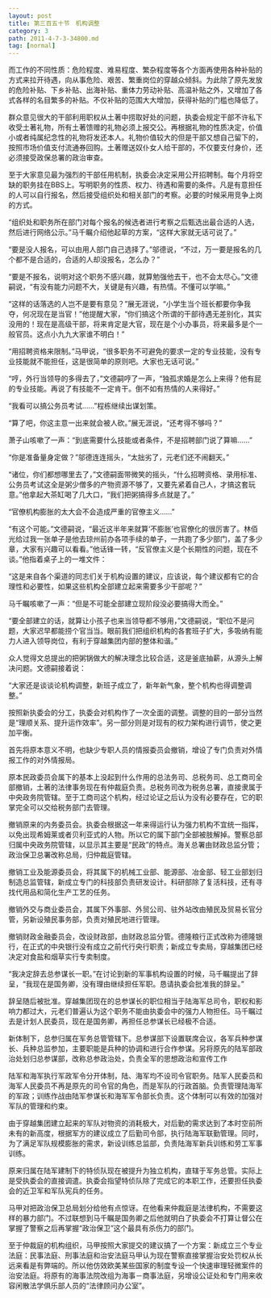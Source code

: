 ```yaml
---
layout: post
title: 第三百五十节　机构调整
category: 3
path: 2011-4-7-3-34800.md
tag: [normal]
---
```


而工作的不同性质：危险程度、难易程度、繁杂程度等各个方面再使用各种补贴的方式来拉开待遇，向从事危险、艰苦、繁重岗位的穿越众倾斜。为此除了原先发放的危险补贴、下乡补贴、出海补贴、重体力劳动补贴、高温补贴之外，又增加了各式各样的名目繁多的补贴。不仅补贴的范围大大增加，获得补贴的门槛也降低了。

群众意见很大的干部利用职权从土著中捞取好处的问题，执委会规定干部不许私下收受土著礼物，所有土著馈赠的礼物必须上报交公。再根据礼物的性质决定，价值小或者纯属纪念性的礼物将发还本人。礼物价值较大的但是干部又想自己留下的，按照市场价值支付流通券回购。土著赠送奴仆女人给干部的，不仅要支付身价，还必须接受政保总署的政治审查。

至于大家意见最为强烈的干部任用机制，执委会决定采用公开招聘制。每个月将空缺的职务挂在BBS上。写明职务的性质、权力、待遇和需要的条件。凡是有意担任的人可以自行报名，然后接受组织处和相关部门的考察。必要的时候采用竞争上岗的方式。

“组织处和职务所在部门对每个报名的候选者进行考察之后甄选出最合适的人选，然后进行网络公示。”马千瞩介绍他起草的方案，“这样大家就无话可说了。”

“要是没人报名，可以由用人部门自己选择了。”邬德说，“不过，万一要是报名的几个都不是合适的，合适的人却没报名，怎么办？”

“要是不报名，说明对这个职务不感兴趣，就算勉强他去干，也不会太尽心。”文德嗣说，“有没有能力问题不大，关键是有兴趣，有热情。不懂可以学嘛。”

“这样的话落选的人岂不是要有意见？”展无涯说，“小学生当个班长都要你争我夺，何况现在是当官！”他提醒大家，“你们搞这个所谓的干部待遇无差别化，其实没用的！现在是高级干部，将来肯定是大官，现在是个小办事员，将来最多是个一般官员。这点小九九大家谁不明白！”

“用招聘资格来限制。”马甲说，“很多职务不可避免的要求一定的专业技能，没有专业技能就不能担任，这是很简单的原则吧。大家也无话可说。”

“哼，外行当领导的多得去了，”文德嗣哼了一声，“独孤求婚是怎么上来得？他有屁的专业技能。再说了有技能不一定肯干。倒不如有热情的人来得好。”

“我看可以搞公务员考试……”程栋继续出谋划策。

“算了吧，你这主意一出来就会被人砍。”展无涯说，“还考得不够吗？”

萧子山咳嗽了一声：“到底需要什么技能或者条件，不是招聘部门说了算嘛……”

“你是准备量身定做？”邬德连连摇头，“太拙劣了，元老们还不闹翻天。”

“诸位，你们都想哪里去了，”文德嗣面带微笑的摇头，“什么招聘资格、录用标准、公务员考试这全是粥少僧多的产物资源不够了，又要先紧着自己人，才搞这套玩意。”他拿起大茶缸喝了几大口，“我们把粥搞得多点就是了。”

“官僚机构膨胀的太大会不会造成严重的官僚主义……”

“有这个可能。”文德嗣说，“最近这半年来就算‘不膨胀’也官僚化的很厉害了。林佰光给过我一张单子是他去琼州前办各项手续的单子，一共跑了多少部门，盖了多少章，大家有兴趣可以看看。”他话锋一转，“反官僚主义是个长期性的问题，现在不谈。”他指着桌子上的一堆文件：

“这是来自各个渠道的同志们关于机构设置的建议，应该说，每个建议都有它的合理性和必要性，如果这些机构全部建立起来需要多少干部呢？”

马千瞩咳嗽了一声：“但是不可能全部建立现阶段没必要搞得大而全。”

“要全部建立的话，就算让小孩子也来当领导都不够用，”文德嗣说，“职位不是问题，大家迟早都能捞个官当当。眼前我们把组织机构的各套班子扩大，多吸纳有能力人进入领导岗位，有利于穿越集团内部的整体和谐。”

众人觉得文总提出的把粥锅做大的解决理念比较合适，这是釜底抽薪，从源头上解决问题。文德嗣接着说：

“大家还是谈谈论机构调整，新班子成立了，新年新气象，整个机构也得调整调整。”

按照新执委会的分工，执委会对机构作了一次全面的调整。调整的目的一部分当然是“理顺关系、提升运作效率”。另一部分则是对现有的权力架构进行调节，使之更加平衡。

首先将原本意义不明，也缺少专职人员的情报委员会撤销，增设了专门负责对外情报工作的对外情报局。

原本民政委员会属下的基本上没起到什么作用的总法务司、总税务司、总工商司全部撤销，土著的法律事务现在有仲裁庭负责。总税务司改为税务总署，直接隶属于中央政务院管辖。至于工商司这个机构，经过论证之后认为没有必要存在，它的职掌完全可以交给税务部门去管理。

撤销原来的内务委员会。执委会根据这一年来得运行认为强力机构不宜统一指挥，以免出现希姆莱或者贝利亚式的人物。所以它的属下部门全部被肢解掉。警察总部归属中央政务院管辖，以显示其主要是“民政”的特点。海关总署由财政总监分管；政治保卫总署改称总局，归仲裁庭管辖。

撤销工业及能源委员会，将其属下的机械工业部、能源部、冶金部、轻工业部划归制造总监管辖，新成立专门的科技部负责研发设计。科研部除了复活科技，还有寻找代用品和简化生产工艺的任务。

撤销外交与商业委员会，其属下外事部、外贸公司、驻外站改由殖民及贸易长官分管，另新设殖民事务部，负责对殖民地进行管理。

撤销财政金融委员会，改设财政部，由财政总监分管。德隆粮行正式改称为德隆银行，在正式的中央银行没有成立之前代行央行职责；新成立专卖局，穿越集团已经决定对食盐和烟草实行专卖制度。

“我决定辞去总参谋长一职。”在讨论到新的军事机构设置的时候，马千瞩提出了辞呈，“我现在是国务卿，没有理由继续担任军职。恳请执委会批准我的辞呈。”

辞呈随后被批准。穿越集团现在的总参谋长的职位相当于陆海军总司令，职权和影响力都过大，元老们普遍认为这个职务不能由执委会中的强力人物担任。马千瞩过去是计划人民委员，现在是国务卿，再担任总参谋长已经极不合适。

新体制下，总参归属在军务总管管辖下。总参谋部下设置联席会议，各军兵种参谋长、兵种总监参加，主要职能是兵种的协调和进行合作参谋。另将原先的陆军部政治处划归总参谋部，改称总参政治处，负责全军的思想政治和宣传工作

陆军和海军执行军政军令分开体制，陆、海军均不设司令官职务。陆军人民委员和海军人民委员不再是原先的司令官的角色，而是军队的行政首脑。负责管理陆海军的军政；训练作战由陆军参谋长和海军军令部长负责。这个体制可以有效的加强对军队的管理和约束。

由于穿越集团建立起来的军队对物资的消耗极大，对后勤的需求达到了本时空前所未有的新高度，根据军方的建议成立了后勤司令部，执行陆海军联勤管理。同时，为了满足军队规模膨胀的需求，新设训练总监部，负责陆海军新兵训练和劳工军事训练。

原来归属在陆军建制下的特侦队现在被提升为独立机构，直辖于军务总管。实际上是受执委会的直接调遣。执委会指望特侦队除了完成它的本职工作，还要担任执委会的近卫军和军队宪兵的任务。

马甲对把政治保卫总局划分给他有点惊讶。在他看来仲裁庭是法律机构，不需要这样的暴力部门。不过联想到马千瞩是国务卿之后他就明白了执委会不打算让督公在掌握了警察之后再掌握“政治保卫”这个最具有杀伤力的部门。

至于仲裁庭的机构组织，马甲按照大家提交的建议搞了一个方案：新成立三个专业法庭：民事法庭、刑事法庭和治安法庭马甲认为现在警察直接掌握治安处罚权从长远来看是有弊端的。所以他仿效欧美某些国家的制度专设一个快速审理轻微案件的治安法庭。将原有的海事法院改组为海事－商事法庭，另增设公证处和专门用来收容闲散法学俱乐部人员的“法律顾问办公室”。